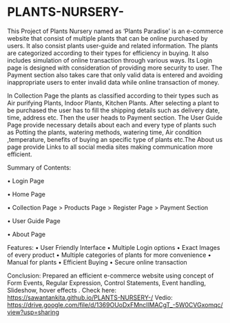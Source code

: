 # PLANTS-NURSERY-
This Project of Plants Nursery named as ‘Plants Paradise’ is an e-commerce website that consist of multiple plants that can be online purchased by users. 
 It also consist plants user-guide and related information. The plants are categorized according to their types for efficiency in buying. It also includes simulation of   online transaction through various ways. Its Login page is designed with consideration of providing more security to user. The Payment section also takes care that only valid data is entered and avoiding inappropriate users to enter invalid data while online transaction of money.
 
 In Collection Page the plants as classified according to their types such as Air purifying Plants, Indoor Plants, Kitchen Plants. After selecting a plant to be purchased the user has to fill the shipping details such as delivery date, time, address etc. Then the user heads to Payment section.
The User Guide Page provide necessary details about each and every type of plants such as Potting the plants, watering methods, watering  time, Air condition ,temperature, benefits of buying an specific type of plants etc.The About us page provide Links to all social media sites making communication more efficient.

Summary of Contents: 

•	Login Page

•	Home Page

•	Collection Page > Products Page > Register Page > Payment Section

•	User Guide Page

•	About Page

Features:
•	User  Friendly Interface
•	Multiple Login options
•	Exact Images of every product
•	Multiple categories of plants for more convenience
•	Manual for plants
•	Efficient Buying
•	Secure  online transaction

Conclusion:
 Prepared an efficient e-commerce website  using concept of Form Events, Regular Expression, Control Statements, Event handling, Slideshow, hover effects .
 Check here: https://sawantankita.github.io/PLANTS-NURSERY-/
 Vedio: https://drive.google.com/file/d/1369OUoDxFMncllMACgT_-5W0CVGxomqc/view?usp=sharing

